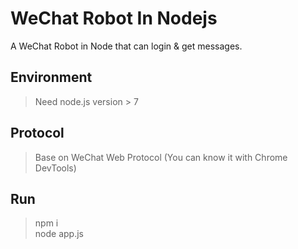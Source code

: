 # WeChat Robot In Nodejs

A WeChat Robot in Node that can login & get messages.

## Environment
> Need node.js version > 7

## Protocol
> Base on WeChat Web Protocol (You can know it with Chrome DevTools)

## Run
> npm i  
> node app.js

